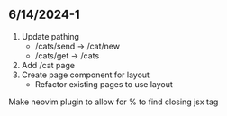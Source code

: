 ## 6/14/2024-1

1. Update pathing
   - /cats/send -> /cat/new
   - /cats/get -> /cats
2. Add /cat page
3. Create page component for layout
   - Refactor existing pages to use layout

Make neovim plugin to allow for % to find closing jsx tag

